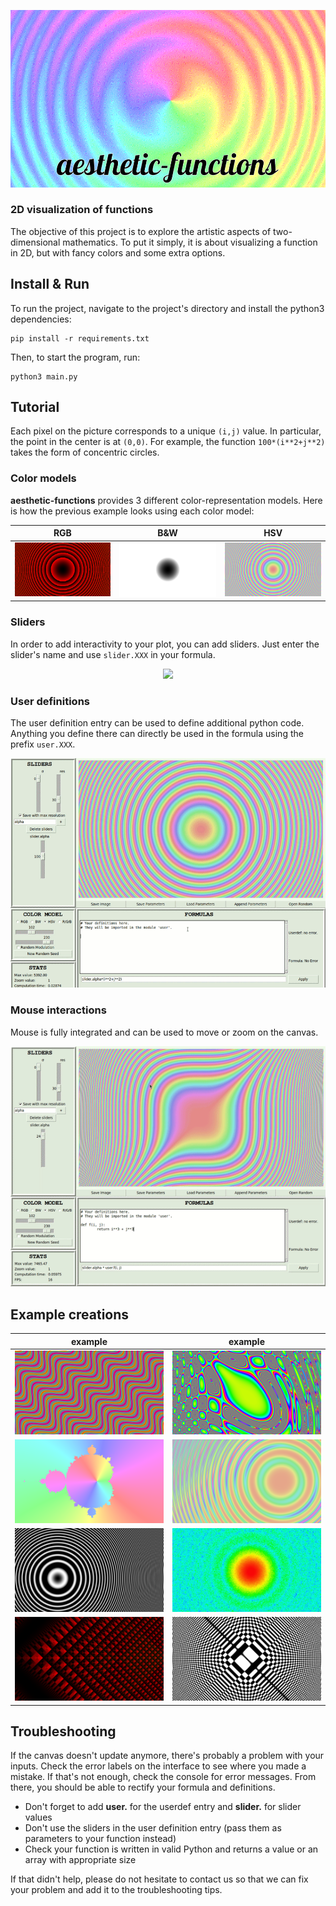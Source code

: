 <p align="center">
<img src="https://github.com/CorentinDumery/aesthetic-functions/blob/master/images/aesthetic-pres.gif" />
</p> 

### 2D visualization of functions

The objective of this project is to explore the artistic aspects of two-dimensional mathematics. To put it simply, it is about visualizing a function in 2D, but with fancy colors and some extra options.

## Install & Run

To run the project, navigate to the project's directory and install the python3 dependencies:
```
pip install -r requirements.txt
```

Then, to start the program, run:
```
python3 main.py
```

## Tutorial
Each pixel on the picture corresponds to a unique ```(i,j)``` value. In particular, the point in the center is at ```(0,0)```. For example, the function ```100*(i**2+j**2)``` takes the form of concentric circles.

### Color models

**aesthetic-functions** provides 3 different color-representation models. Here is how the previous example looks using each color model:

RGB | B&W | HSV
:-------------------------:|:-------------------------:|:-----------------------:
![ex1](images/tutorial/rgb.png) | ![ex1](images/tutorial/bw.png) |  ![ex1](images/tutorial/hsv.png)

### Sliders

In order to add interactivity to your plot, you can add sliders. Just enter the slider's name and use `slider.XXX` in your formula.

<p align="center">
<img src="https://github.com/CorentinDumery/aesthetic-functions/blob/master/images/tutorial/slider_demo.gif" />
</p> 

### User definitions

The user definition entry can be used to define additional python code. Anything you define there can directly be used in the formula using the prefix `user.XXX`.

<p align="center">
<img src="https://github.com/CorentinDumery/aesthetic-functions/blob/master/images/tutorial/userdef_demo.gif" />
</p> 

### Mouse interactions

Mouse is fully integrated and can be used to move or zoom on the canvas.

<p align="center">
<img src="https://github.com/CorentinDumery/aesthetic-functions/blob/master/images/tutorial/mouse_demo.gif" />
</p> 

## Example creations  
example | example    
:-------------------------:|:-----------------------:
![ex1](images/wavies.png) |  ![ex1](images/the_pear_of_illusions.png) |
![ex1](images/rainbow_mandelbrot.png) | ![ex1](images/sundisk.png) |
![ex1](images/vinyl.png) | ![ex1](images/sparkling_sun.png) |
![ex1](images/red_perspective.png) | ![ex1](images/circle_chess.png) |

## Troubleshooting

If the canvas doesn't update anymore, there's probably a problem with your inputs. Check the error labels on the interface to see where you made a mistake. If that's not enough, check the console for error messages. From there, you should be able to rectify your formula and definitions.

- Don't forget to add **user.** for the userdef entry and **slider.** for slider values 
- Don't use the sliders in the user definition entry (pass them as parameters to your function instead)
- Check your function is written in valid Python and returns a value or an array with appropriate size

If that didn't help, please do not hesitate to contact us so that we can fix your problem and add it to the troubleshooting tips.
